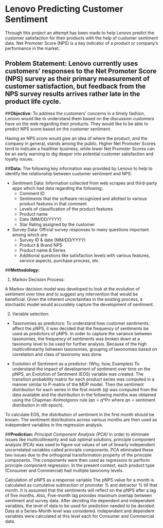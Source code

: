 # Lenovo Predicting Customer Sentiment

Through this project an attempt has been made to help Lenovo predict the customer satisfaction for their products with the help of customer sentiment data. Net Promoter Score (NPS) is a key indicator of a product or company’s performance in the market.

## **Problem Statement**: Lenovo currently uses customers’ responses to the Net Promoter Score (NPS) survey as their primary measurement of customer satisfaction, but feedback from the NPS survey results arrives rather late in the product life cycle. 

##**Objective**: To address the customers’ concerns in a timely fashion, Lenovo would like to understand them based on the discussion customers have on the web regarding their products. They would like to be able to predict NPS score based on the customer sentiment.

Having an NPS score would give an idea of where the product, and the company in general, stands among the public. Higher Net Promoter Scores tend to indicate a healthier business, while lower Net Promoter Scores can be an early warning to dig deeper into potential customer satisfaction and loyalty issues.

##**Data:**
The following key information was provided by Lenovo to help to identify the relationship between customer sentiment and NPS:
* Sentiment Data: Information collected from web scrapes and third-party apps which had data regarding the following:
	- Comment ID
	- Sentiments that the software recognized and allotted to various product features in that comment
	- Levels of classification of the product features
	- Product name
	- Date (MM/DD/YYYY)
	- Star Rating assigned by the customer
* Survey Data: Official survey responses to many questions important among which are:
	- Survey ID & date (MM/DD/YYYY)
	- Product & Brand NPS
	- Product name & Series
	- Additional questions like satisfaction levels with various features, service aspects, purchase process, etc.

##**Methodology:**

1. Markov Decision Process:

A Markov decision model was developed to look at the evolution of sentiment over time and to suggest any intervention that would be beneficial.  Given the inherent uncertainties in the existing process, a stochastic model would accurately capture the development of sentiment.

2. Variable selection:

*	Taxonomies as predictors: 
To understand how customer sentiments, affect the pNPS, it was decided that the frequency of sentiments be used as predictors of pNPS. In order to capture the variance between taxonomies, the frequency of sentiments was broken down at a taxonomy level to be used for further analysis. Because of the high multicollinearity between taxonomies, grouping of taxonomies based on correlation and class of taxonomy was done.

* Evolution of Sentiment as a predictor: (Why, how, Examples)
To understand the impact of development of sentiment over time on the pNPS, an Evolution of Sentiment (EOS) variable was created. The transition probability matrix for each product series was computed in a manner similar to P-matrix of the MDP model. Then the sentiment distribution for each series in the first month (q) was computed from the data available and the distribution in the following months was obtained using the Chapman-Kolmolgorov rule (qn = q*Pn where qn = sentiment distribution in nth epoch).

To calculate EOS, the distribution of sentiment in the first month should be known. The sentiment distributions across various months are then used as independent variables in the regression analysis.


##**Prediction:**
*Principal Component Analysis (PCA)*
In order to eliminate issues like multicollinearity and sub optimal solutions, principle component analysis (PCA) was used to figure out values of set of linearly independent uncorrelated variables called principle components. PCA eliminated these two issues due to the orthogonal transformation property of the principle components. The components were then used as regressors to perform principle component regression. In the present context, each product type (Consumer and Commercial) had multiple taxonomy levels.



Calculation of pNPS as a response variable
The pNPS value for a month is calculated as cumulative subtraction of promoter % and detractor % till that month. It is assumed that the sentiments will reflect on the pNPS after a lag of five months. Also, Five-month lag provides maximum overlap between sentiment and survey data.
After deciding the dependent and independent variables, the level of data to be used for prediction needed to be decided. Data at a Series-Month level was considered. Independent and dependent variables were calculated at this level each for Consumer and Commercial data.


